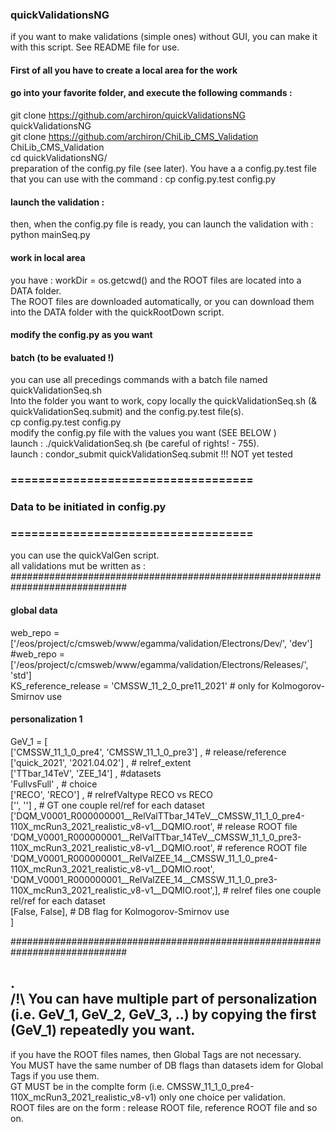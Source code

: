 ### quickValidationsNG

if you want to make validations (simple ones) without GUI, you can make it with this script. See README file for use.

#### First of all you have to create a local area for the work
#### go into your favorite folder, and execute the following commands :
git clone https://github.com/archiron/quickValidationsNG quickValidationsNG  
git clone https://github.com/archiron/ChiLib_CMS_Validation ChiLib_CMS_Validation  
cd quickValidationsNG/  
preparation of the config.py file (see later). You have a a config.py.test file that you can use with the command : cp config.py.test config.py  

#### launch the validation :
then, when the config.py file is ready, you can launch the validation with :  
python mainSeq.py

#### work in local area 
you have : workDir = os.getcwd() and the ROOT files are located into a DATA folder.  
The ROOT files are downloaded automatically, or you can download them into the DATA folder with the quickRootDown script.  

#### modify the config.py as you want

#### batch (to be evaluated !)
you can use all precedings commands with a batch file named quickValidationSeq.sh  
Into the folder you want to work, copy locally the quickValidationSeq.sh (& quickValidationSeq.submit) and the config.py.test file(s).  
cp config.py.test config.py  
modify the config.py file with the values you want (SEE BELOW )  
launch : ./quickValidationSeq.sh (be careful of rights! - 755).  
launch : condor_submit quickValidationSeq.submit !!! NOT yet tested  

### ===================================
### Data to be initiated in config.py
### ===================================
you can use the quickValGen script.  
all validations mut be written as :  
#############################################################################  
#### global data
web_repo = ['/eos/project/c/cmsweb/www/egamma/validation/Electrons/Dev/', 'dev']  
#web_repo = ['/eos/project/c/cmsweb/www/egamma/validation/Electrons/Releases/', 'std']  
KS_reference_release = 'CMSSW_11_2_0_pre11_2021' # only for Kolmogorov-Smirnov use  

#### personalization 1
GeV_1 = [  
['CMSSW_11_1_0_pre4', 'CMSSW_11_1_0_pre3'] , # release/reference  
['quick_2021', '2021.04.02'] , # relref_extent  
['TTbar_14TeV', 'ZEE_14'] ,  #datasets  
'FullvsFull' , # choice  
['RECO', 'RECO'] , # relrefValtype RECO vs RECO  
['', ''] ,  # GT one couple rel/ref for each dataset  
['DQM_V0001_R000000001__RelValTTbar_14TeV__CMSSW_11_1_0_pre4-110X_mcRun3_2021_realistic_v8-v1__DQMIO.root', # release ROOT file  
 'DQM_V0001_R000000001__RelValTTbar_14TeV__CMSSW_11_1_0_pre3-110X_mcRun3_2021_realistic_v8-v1__DQMIO.root', # reference ROOT file  
 'DQM_V0001_R000000001__RelValZEE_14__CMSSW_11_1_0_pre4-110X_mcRun3_2021_realistic_v8-v1__DQMIO.root',  
 'DQM_V0001_R000000001__RelValZEE_14__CMSSW_11_1_0_pre3-110X_mcRun3_2021_realistic_v8-v1__DQMIO.root',], # relref files one couple rel/ref for each dataset  
[False, False], # DB flag for Kolmogorov-Smirnov use  
]  

#############################################################################

 .  
/!\ You can have multiple part of personalization (i.e. GeV_1, GeV_2, GeV_3, ..) by copying the first (GeV_1) repeatedly you want.  
---  

if you have the ROOT files names, then Global Tags are not necessary.   
You MUST have the same number of DB flags than datasets idem for Global Tags if you use them.   
GT MUST be in the complte form (i.e. CMSSW_11_1_0_pre4-110X_mcRun3_2021_realistic_v8-v1) only one choice per validation.  
ROOT files are on the form : release ROOT file, reference ROOT file and so on.  
